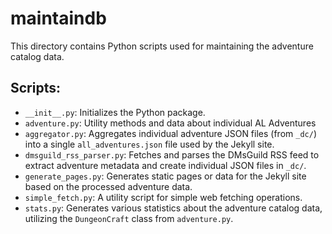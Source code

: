 # maintaindb

This directory contains Python scripts used for maintaining the adventure catalog data.

## Scripts:

*   `__init__.py`: Initializes the Python package.
*   `adventure.py`: Utility methods and data about individual AL Adventures
*   `aggregator.py`: Aggregates individual adventure JSON files (from `_dc/`) into a single `all_adventures.json` file used by the Jekyll site.
*   `dmsguild_rss_parser.py`: Fetches and parses the DMsGuild RSS feed to extract adventure metadata and create individual JSON files in `_dc/`.
*   `generate_pages.py`: Generates static pages or data for the Jekyll site based on the processed adventure data.
*   `simple_fetch.py`: A utility script for simple web fetching operations.
*   `stats.py`: Generates various statistics about the adventure catalog data, utilizing the `DungeonCraft` class from `adventure.py`.